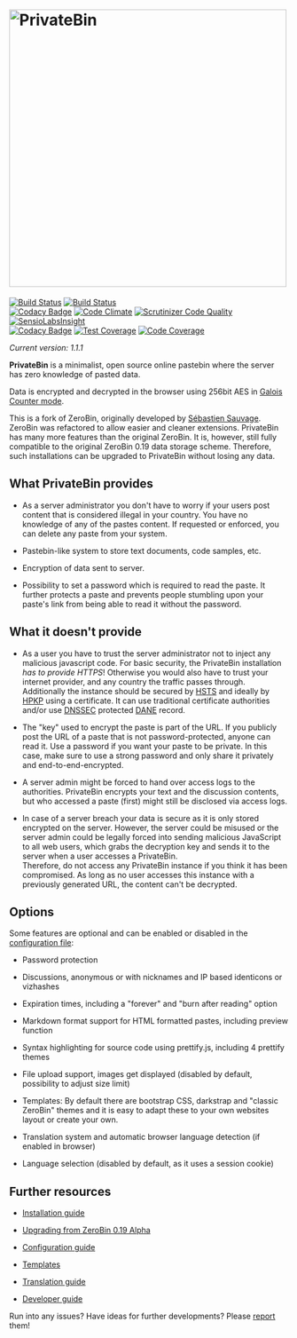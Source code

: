 # [<img alt="PrivateBin" src="https://cdn.rawgit.com/PrivateBin/assets/master/images/minified/logo.svg" width="500" />](https://privatebin.info/)
[![Build Status](https://travis-ci.org/PrivateBin/PrivateBin.svg?branch=master)](https://travis-ci.org/PrivateBin/PrivateBin) [![Build Status](https://scrutinizer-ci.com/g/PrivateBin/PrivateBin/badges/build.png?b=master)](https://scrutinizer-ci.com/g/PrivateBin/PrivateBin/build-status/master)  
[![Codacy Badge](https://api.codacy.com/project/badge/Grade/094500f62abf4c9aa0c8a8a4520e4789)](https://www.codacy.com/app/PrivateBin/PrivateBin)
[![Code Climate](https://codeclimate.com/github/PrivateBin/PrivateBin/badges/gpa.svg)](https://codeclimate.com/github/PrivateBin/PrivateBin)
[![Scrutinizer Code Quality](https://scrutinizer-ci.com/g/PrivateBin/PrivateBin/badges/quality-score.png?b=master)](https://scrutinizer-ci.com/g/PrivateBin/PrivateBin/?branch=master)
[![SensioLabsInsight](https://insight.sensiolabs.com/projects/57c9e74e-c6f9-4de6-a876-df66ec2ea1ff/mini.png)](https://insight.sensiolabs.com/projects/57c9e74e-c6f9-4de6-a876-df66ec2ea1ff)  
[![Codacy Badge](https://api.codacy.com/project/badge/Coverage/094500f62abf4c9aa0c8a8a4520e4789)](https://www.codacy.com/app/PrivateBin/PrivateBin)
[![Test Coverage](https://codeclimate.com/github/PrivateBin/PrivateBin/badges/coverage.svg)](https://codeclimate.com/github/PrivateBin/PrivateBin/coverage) [![Code Coverage](https://scrutinizer-ci.com/g/PrivateBin/PrivateBin/badges/coverage.png?b=master)](https://scrutinizer-ci.com/g/PrivateBin/PrivateBin/?branch=master)

*Current version: 1.1.1*

**PrivateBin** is a minimalist, open source online pastebin where the server has
zero knowledge of pasted data.

Data is encrypted and decrypted in the browser using 256bit AES in [Galois Counter mode](https://en.wikipedia.org/wiki/Galois/Counter_Mode).

This is a fork of ZeroBin, originally developed by
[Sébastien Sauvage](https://github.com/sebsauvage/ZeroBin). ZeroBin was refactored
to allow easier and cleaner extensions. PrivateBin has many more features than the
original ZeroBin. It is, however, still fully compatible to the original ZeroBin 0.19
data storage scheme. Therefore, such installations can be upgraded to PrivateBin
without losing any data.

## What PrivateBin provides

+ As a server administrator you don't have to worry if your users post content
  that is considered illegal in your country. You have no knowledge of any
  of the pastes content. If requested or enforced, you can delete any paste from
  your system.

+ Pastebin-like system to store text documents, code samples, etc.

+ Encryption of data sent to server.

+ Possibility to set a password which is required to read the paste. It further
  protects a paste and prevents people stumbling upon your paste's link
  from being able to read it without the password.

## What it doesn't provide

- As a user you have to trust the server administrator not to inject any malicious
  javascript code.
  For basic security, the PrivateBin installation *has to provide HTTPS*!
  Otherwise you would also have to trust your internet provider, and any country
  the traffic passes through.
  Additionally the instance should be secured by
  [HSTS](https://en.wikipedia.org/wiki/HTTP_Strict_Transport_Security) and
  ideally by [HPKP](https://en.wikipedia.org/wiki/HTTP_Public_Key_Pinning) using a
  certificate. It can use traditional certificate authorities and/or use
  [DNSSEC](https://en.wikipedia.org/wiki/Domain_Name_System_Security_Extensions)
  protected
  [DANE](https://en.wikipedia.org/wiki/DNS-based_Authentication_of_Named_Entities)
  record.

- The "key" used to encrypt the paste is part of the URL. If you publicly post
  the URL of a paste that is not password-protected, anyone can read it.
  Use a password if you want your paste to be private. In this case, make sure to
  use a strong password and only share it privately and end-to-end-encrypted.

- A server admin might be forced to hand over access logs to the authorities.
  PrivateBin encrypts your text and the discussion contents, but who accessed a
  paste (first) might still be disclosed via access logs.

- In case of a server breach your data is secure as it is only stored encrypted
  on the server. However, the server could be misused or the server admin could
  be legally forced into sending malicious JavaScript to all web users, which
  grabs the decryption key and sends it to the server when a user accesses a
  PrivateBin.  
  Therefore, do not access any PrivateBin instance if you think it has been
  compromised. As long as no user accesses this instance with a previously
  generated URL, the content can't be decrypted.

## Options

Some features are optional and can be enabled or disabled in the [configuration
file](https://github.com/PrivateBin/PrivateBin/wiki/Configuration):

* Password protection

* Discussions, anonymous or with nicknames and IP based identicons or vizhashes

* Expiration times, including a "forever" and "burn after reading" option

* Markdown format support for HTML formatted pastes, including preview function

* Syntax highlighting for source code using prettify.js, including 4 prettify
  themes

* File upload support, images get displayed (disabled by default, possibility
  to adjust size limit)

* Templates: By default there are bootstrap CSS, darkstrap and "classic ZeroBin"
  themes and it is easy to adapt these to your own websites layout or create
  your own.

* Translation system and automatic browser language detection (if enabled in
  browser)

* Language selection (disabled by default, as it uses a session cookie)

## Further resources

* [Installation guide](https://github.com/PrivateBin/PrivateBin/wiki/Installation)

* [Upgrading from ZeroBin 0.19 Alpha](https://github.com/PrivateBin/PrivateBin/wiki/Upgrading-from-ZeroBin-0.19-Alpha)

* [Configuration guide](https://github.com/PrivateBin/PrivateBin/wiki/Configuration)

* [Templates](https://github.com/PrivateBin/PrivateBin/wiki/Templates)

* [Translation guide](https://github.com/PrivateBin/PrivateBin/wiki/Translation)

* [Developer guide](https://github.com/PrivateBin/PrivateBin/wiki/Development)

Run into any issues? Have ideas for further developments? Please
[report](https://github.com/PrivateBin/PrivateBin/issues) them!
